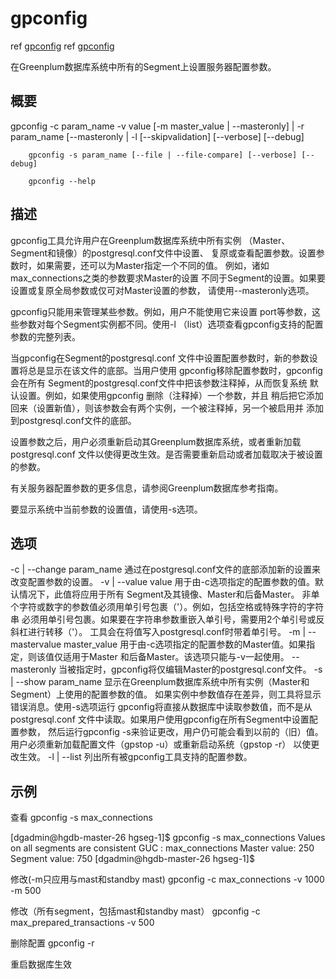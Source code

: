 
# gpconfig

ref [gpconfig](http://47.92.231.67:8080/6-0/utility_guide/admin_utilities/gpconfig.html#topic1)
ref [gpconfig](http://docs.greenplum.org/6-8/utility_guide/ref/gpconfig.html#topic1)

在Greenplum数据库系统中所有的Segment上设置服务器配置参数。

## 概要

gpconfig -c param_name -v value [-m master_value | --masteronly]
               | -r param_name [--masteronly | -l
               [--skipvalidation] [--verbose] [--debug]
        
        gpconfig -s param_name [--file | --file-compare] [--verbose] [--debug]
        
        gpconfig --help

## 描述

gpconfig工具允许用户在Greenplum数据库系统中所有实例 （Master、Segment和镜像）的postgresql.conf文件中设置、 复原或查看配置参数。设置参数时，如果需要，还可以为Master指定一个不同的值。 例如，诸如max_connections之类的参数要求Master的设置 不同于Segment的设置。如果要设置或复原全局参数或仅可对Master设置的参数， 请使用--masteronly选项。

gpconfig只能用来管理某些参数。例如，用户不能使用它来设置 port等参数，这些参数对每个Segment实例都不同。使用-l （list）选项查看gpconfig支持的配置参数的完整列表。

当gpconfig在Segment的postgresql.conf 文件中设置配置参数时，新的参数设置将总是显示在该文件的底部。当用户使用 gpconfig移除配置参数时，gpconfig会在所有 Segment的postgresql.conf文件中把该参数注释掉，从而恢复系统 默认设置。例如，如果使用gpconfig 删除（注释掉）一个参数，并且 稍后把它添加回来（设置新值），则该参数会有两个实例，一个被注释掉，另一个被启用并 添加到postgresql.conf文件的底部。

设置参数之后，用户必须重新启动其Greenplum数据库系统，或者重新加载postgresql.conf 文件以使得更改生效。是否需要重新启动或者加载取决于被设置的参数。

有关服务器配置参数的更多信息，请参阅Greenplum数据库参考指南。

要显示系统中当前参数的设置值，请使用-s选项。

## 选项

-c | --change param_name
通过在postgresql.conf文件的底部添加新的设置来改变配置参数的设置。
-v | --value value
用于由-c选项指定的配置参数的值。默认情况下，此值将应用于所有 Segment及其镜像、Master和后备Master。
非单个字符或数字的参数值必须用单引号包裹（'）。例如，包括空格或特殊字符的字符串 必须用单引号包裹。如果要在字符串参数重嵌入单引号，需要用2个单引号或反斜杠进行转移（\'）。
工具会在将值写入postgresql.conf时带着单引号。
-m | --mastervalue master_value
用于由-c选项指定的配置参数的Master值。如果指定，则该值仅适用于Master 和后备Master。该选项只能与-v一起使用。
--masteronly
当被指定时，gpconfig将仅编辑Master的postgresql.conf文件。
-s | --show param_name
显示在Greenplum数据库系统中所有实例（Master和Segment）上使用的配置参数的值。 如果实例中参数值存在差异，则工具将显示错误消息。使用-s选项运行 gpconfig将直接从数据库中读取参数值，而不是从postgresql.conf 文件中读取。如果用户使用gpconfig在所有Segment中设置配置参数， 然后运行gpconfig -s来验证更改，用户仍可能会看到以前的（旧）值。 用户必须重新加载配置文件（gpstop -u）或重新启动系统（gpstop -r） 以使更改生效。
-l | --list
列出所有被gpconfig工具支持的配置参数。

## 示例

查看
gpconfig -s max_connections

[dgadmin@hgdb-master-26 hgseg-1]$ gpconfig -s max_connections
Values on all segments are consistent
GUC          : max_connections
Master  value: 250
Segment value: 750
[dgadmin@hgdb-master-26 hgseg-1]$

修改(-m只应用与mast和standby mast)
gpconfig -c max_connections -v 1000 -m 500

修改（所有segment，包括mast和standby mast） 
gpconfig -c max_prepared_transactions -v 500

删除配置
gpconfig -r <parameter name> 

重启数据库生效
